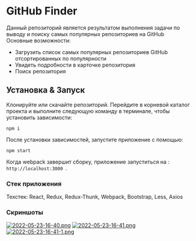 # GitHub Finder

Данный репозиторий является результатом выполнения задачи по выводу и поиску самых популярных репозиториев на GitHub<br>
Основные возможности:
- Загрузить список самых популярных репозиториев GitHub отсортированных по популярности
- Увидеть подробности в карточке репозитория
- Поиск репозитория

## Установка & Запуск

Клонируйте или скачайте репозиторий.
Перейдите в корневой каталог проекта и выполните следующую команду в терминале, чтобы установить зависимости:

``` JS
npm i
```

После установки зависимостей, запустите приложение с помощью:
``` JS
npm start
```

Когда webpack завершит сборку, приложение запуститься на : `http://localhost:3000 `.

### Стек приложения

Техстек: React, Redux, Redux-Thunk, Webpack, Bootstrap, Less, Axios

### Скриншоты
[![2022-05-23-16-40.png](https://i.postimg.cc/pLGRVBjG/2022-05-23-16-40.png)](https://postimg.cc/TKDZCgCg)
[![2022-05-23-16-41.png](https://i.postimg.cc/3NFQsj7Z/2022-05-23-16-41.png)](https://postimg.cc/Cn52DqRZ)
[![2022-05-23-16-41-1.png](https://i.postimg.cc/bvScyfpr/2022-05-23-16-41-1.png)](https://postimg.cc/LqS0D7qF)
